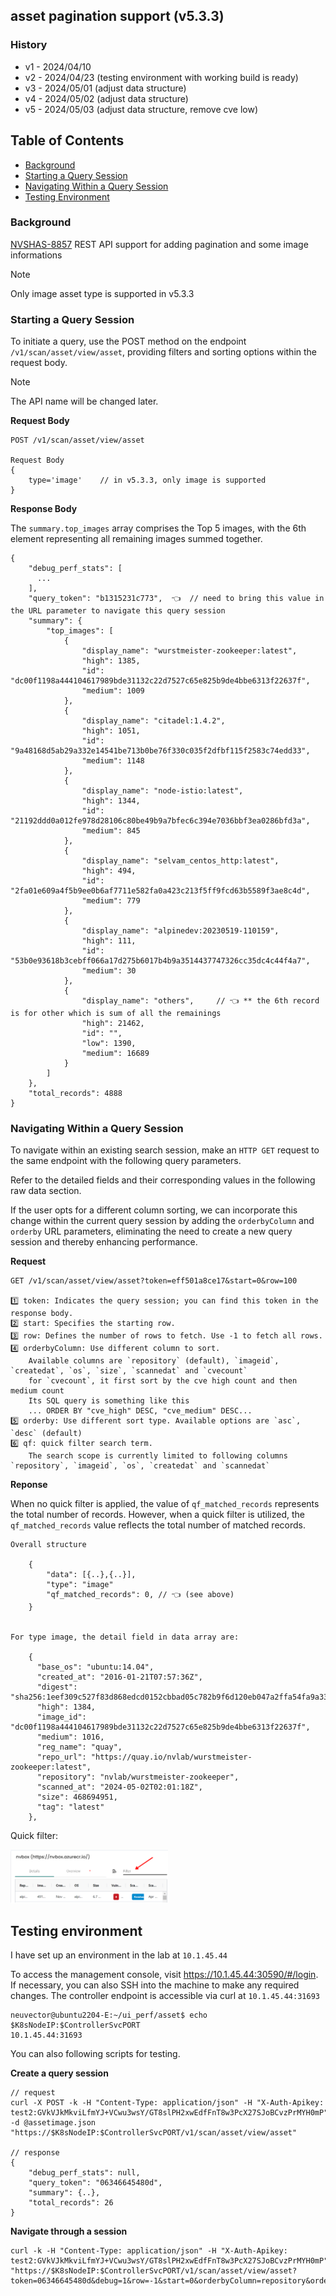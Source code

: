 ## asset pagination support (v5.3.3)

### History

- v1 - 2024/04/10
- v2 - 2024/04/23 (testing environment with working build is ready)
- v3 - 2024/05/01 (adjust data structure)
- v4 - 2024/05/02 (adjust data structure)
- v5 - 2024/05/03 (adjust data structure, remove cve low)

## Table of Contents

- [Background](#background)
- [Starting a Query Session](#starting-a-query-session)
- [Navigating Within a Query Session](#navigating-within-a-query-session)
- [Testing Environment](#testing-environment)

### Background

[NVSHAS-8857](https://jira.suse.com/browse/NVSHAS-8857?filter=-1)
REST API support for adding pagination and some image informations

> [!NOTE]
> Only image asset type is supported in v5.3.3

### Starting a Query Session

To initiate a query, use the POST method on the endpoint `/v1/scan/asset/view/asset`, providing filters and sorting options within the request body.

> [!NOTE]
> The API name will be changed later.

**Request Body**

```
POST /v1/scan/asset/view/asset

Request Body
{
    type='image'    // in v5.3.3, only image is supported
}
```

**Response Body**

The `summary.top_images` array comprises the Top 5 images, with the 6th element representing all remaining images summed together.

```
{
    "debug_perf_stats": [
      ...
    ],
    "query_token": "b1315231c773",  👈  // need to bring this value in the URL parameter to navigate this query session
    "summary": {
        "top_images": [
            {
                "display_name": "wurstmeister-zookeeper:latest",
                "high": 1385,
                "id": "dc00f1198a444104617989bde31132c22d7527c65e825b9de4bbe6313f22637f",
                "medium": 1009
            },
            {
                "display_name": "citadel:1.4.2",
                "high": 1051,
                "id": "9a48168d5ab29a332e14541be713b0be76f330c035f2dfbf115f2583c74edd33",
                "medium": 1148
            },
            {
                "display_name": "node-istio:latest",
                "high": 1344,
                "id": "21192ddd0a012fe978d28106c80be49b9a7bfec6c394e7036bbf3ea0286bfd3a",
                "medium": 845
            },
            {
                "display_name": "selvam_centos_http:latest",
                "high": 494,
                "id": "2fa01e609a4f5b9ee0b6af7711e582fa0a423c213f5ff9fcd63b5589f3ae8c4d",
                "medium": 779
            },
            {
                "display_name": "alpinedev:20230519-110159",
                "high": 111,
                "id": "53b0e93618b3cebff066a17d275b6017b4b9a3514437747326cc35dc4c44f4a7",
                "medium": 30
            },
            {
                "display_name": "others",     // 👈 ** the 6th record is for other which is sum of all the remainings
                "high": 21462,
                "id": "",
                "low": 1390,
                "medium": 16689
            }
        ]
    },
    "total_records": 4888
}
```

### Navigating Within a Query Session

To navigate within an existing search session, make an `HTTP GET` request to the same endpoint with the following query parameters.

Refer to the detailed fields and their corresponding values in the following raw data section.

If the user opts for a different column sorting, we can incorporate this change within the current query session by adding the `orderbyColumn` and `orderby` URL parameters, eliminating the need to create a new query session and thereby enhancing performance.

**Request**

```
GET /v1/scan/asset/view/asset?token=eff501a8ce17&start=0&row=100

1️⃣ token: Indicates the query session; you can find this token in the response body.
2️⃣ start: Specifies the starting row.
3️⃣ row: Defines the number of rows to fetch. Use -1 to fetch all rows.
4️⃣ orderbyColumn: Use different column to sort.
    Available columns are `repository` (default), `imageid`, `createdat`, `os`, `size`, `scannedat` and `cvecount`
    for `cvecount`, it first sort by the cve high count and then medium count
    Its SQL query is something like this
    ... ORDER BY "cve_high" DESC, "cve_medium" DESC...
5️⃣ orderby: Use different sort type. Available options are `asc`, `desc` (default)
6️⃣ qf: quick filter search term.
    The search scope is currently limited to following columns `repository`, `imageid`, `os`, `createdat` and `scannedat`
```

**Reponse**

When no quick filter is applied, the value of `qf_matched_records` represents the total number of records.
However, when a quick filter is utilized, the `qf_matched_records` value reflects the total number of matched records.

```
Overall structure

    {
        "data": [{..},{..}],
        "type": "image"
        "qf_matched_records": 0, // 👈 (see above)
    }


For type image, the detail field in data array are:

    {
      "base_os": "ubuntu:14.04",
      "created_at": "2016-01-21T07:57:36Z",
      "digest": "sha256:1eef309c527f83d868edcd0152cbbad05c782b9f6d120eb047a2ffa54fa9a33f",
      "high": 1384,
      "image_id": "dc00f1198a444104617989bde31132c22d7527c65e825b9de4bbe6313f22637f",
      "medium": 1016,
      "reg_name": "quay",
      "repo_url": "https://quay.io/nvlab/wurstmeister-zookeeper:latest",
      "repository": "nvlab/wurstmeister-zookeeper",
      "scanned_at": "2024-05-02T02:01:18Z",
      "size": 468694951,
      "tag": "latest"
    },
```

Quick filter:

<p align="left">
<img src="./materials/asset-pagination-1.png" width="50%">
</p>

## Testing environment

I have set up an environment in the lab at `10.1.45.44`

To access the management console, visit https://10.1.45.44:30590/#/login.
If necessary, you can also SSH into the machine to make any required changes.
The controller endpoint is accessible via curl at `10.1.45.44:31693`

```
neuvector@ubuntu2204-E:~/ui_perf/asset$ echo $K8sNodeIP:$ControllerSvcPORT
10.1.45.44:31693
```

You can also following scripts for testing.

**Create a query session**

```
// request
curl -X POST -k -H "Content-Type: application/json" -H "X-Auth-Apikey: test2:GVkVJkMkviLfmYJ+VCwu3wsY/GT8slPH2xwEdfFnT8w3PcX27SJoBCvzPrMYH0mP" -d @assetimage.json "https://$K8sNodeIP:$ControllerSvcPORT/v1/scan/asset/view/asset"

// response
{
    "debug_perf_stats": null,
    "query_token": "06346645480d",
    "summary": {..},
    "total_records": 26
}
```

**Navigate through a session**

```
curl -k -H "Content-Type: application/json" -H "X-Auth-Apikey: test2:GVkVJkMkviLfmYJ+VCwu3wsY/GT8slPH2xwEdfFnT8w3PcX27SJoBCvzPrMYH0mP" "https://$K8sNodeIP:$ControllerSvcPORT/v1/scan/asset/view/asset?token=06346645480d&debug=1&row=-1&start=0&orderbyColumn=repository&orderby=desc&qf=alpine"
```
